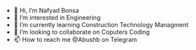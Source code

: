 - 👋 Hi, I’m Nafyad Bonsa
- 👀 I’m interested in Engineering
- 🌱 I’m currently learning Construction Technology Managment
- 💞️ I’m looking to collaborate on Coputers Coding
- 📫 How to reach me @Abushb on Telegram
<!---
NafBon/NafBon is a ✨ special ✨ repository because its `README.md` (this file) appears on your GitHub profile.
You can click the Preview link to take a look at your changes.
--->
